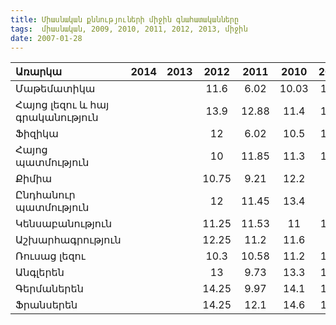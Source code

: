 ```yaml
---
title: Միասնական քննություների միջին գնահատականները
tags:  միասնական, 2009, 2010, 2011, 2012, 2013, միջին
date: 2007-01-28
---
```



| Առարկա                       |  2014   |2013   | 2012     | 2011    |        2010  |   2009       |
|:------------------------------|:------:|:------:|:------------:|:------------:|:------------:|:------------:|
| Մաթեմատիկա                   | 		|		 |	 11.6       |  6.02        |   10.03      |    10.8      |
 | Հայոց լեզու և հայ գրականություն  | 		|		 |	 13.9       |  12.88       |   11.4       |    11.4      | 
| Ֆիզիկա                        | 		|		 |	  12        |  6.02        |  10.5        |    10.1      |  
| Հայոց պատմություն              | 		|		 |	  10        |   11.85      | 11.3         |     13.3     |
| Քիմիա                         | 		|		 |	  10.75     |    9.21      |  12.2        |     12       |  
| Ընդհանուր պատմություն           | 		|		 |	  12        |     11.45    |  13.4        |     12       | 
| Կենսաբանություն                 | 		|		 |	  11.25     |    11.53     |  11          |     11.7     | 
| Աշխարհագրություն               | 		|		 |	  12.25     |     11.2     |   11.6       |    13        | 
| Ռուսաց լեզու                    | 		|		 |	   10.3     |     10.58    |   11.2       |    12.3      | 
| Անգլերեն                       | 		|		 |	    13      |    9.73      |   13.3       |  13.9        |  
| Գերմաներեն                     | 		|		 |	    14.25   | 9.97         | 14.1         |    14.5      |
| Ֆրանսերեն                      | 		|		 |	    14.25   | 12.1         | 14.6         |  16.5        | 


